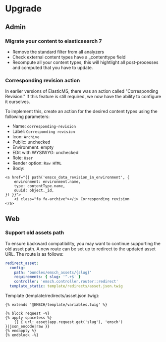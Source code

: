 # Upgrade

## Admin

### Migrate your content to elasticsearch 7

- Remove the standard filter from all analyzers
- Check external content types have a _contenttype field
- Recompute all your content types, this will hightlight all post-processes and computed that you have to update.

### Corresponding revision action

In earlier versions of ElasticMS, there was an action called "Corresponding
Revision." If this feature is still required, we now have the ability to
configure it ourselves.

To implement this, create an action for the desired content types using the
following parameters:

* Name: `corresponding-revision`
* Label: `Corresponding revision`
* Icon: `Archive`
* Public: unchecked
* Environment: empty
* EDit with WYSIWYG: unchecked
* Role: `User`
* Render option: `Raw HTML`
* Body:

```twig
<a href="{{ path('emsco_data_revision_in_environment', {
    environment: environment.name,
    type: contentType.name,
    ouuid: object._id,
}) }}">
	<i class="fa fa-archive"></i> Corresponding revision
</a>
```

## Web

### Support old assets path

To ensure backward compatibility, you may want to continue supporting the old
asset path. A new route can be set up to redirect to the updated asset URL. The
route is as follows:

```yaml
redirect_asset:
  config:
    path: 'bundles/emsch_assets/{slug}'
    requirements: { slug: '^.+$' }
    controller: 'emsch.controller.router::redirect'
  template_static: template/redirects/asset.json.twig
```

Template (template/redirects/asset.json.twig):

```twig
{% extends '@EMSCH/template/variables.twig' %}

{% block request -%}
{% apply spaceless %}
    {{ { url: asset(app.request.get('slug'), 'emsch') }|json_encode|raw }}
{% endapply %}
{% endblock -%}
```
